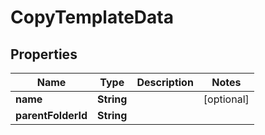 

# CopyTemplateData


## Properties

Name | Type | Description | Notes
------------ | ------------- | ------------- | -------------
**name** | **String** |  |  [optional]
**parentFolderId** | **String** |  | 



